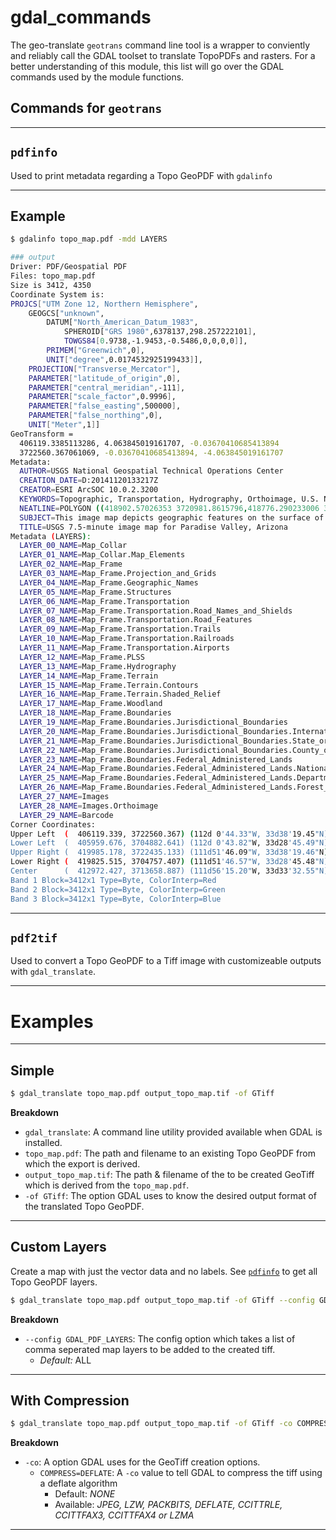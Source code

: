 gdal_commands
=============

The geo-translate `geotrans` command line tool is a wrapper to conviently and reliably call the GDAL toolset to translate TopoPDFs and rasters.  For a better understanding of this module, this list will go over the GDAL commands used by the module functions.

## Commands for `geotrans`

---

## `pdfinfo`

Used to print metadata regarding a Topo GeoPDF with `gdalinfo`

---

## Example

```bash
$ gdalinfo topo_map.pdf -mdd LAYERS

### output
Driver: PDF/Geospatial PDF
Files: topo_map.pdf
Size is 3412, 4350
Coordinate System is:
PROJCS["UTM Zone 12, Northern Hemisphere",
    GEOGCS["unknown",
        DATUM["North_American_Datum_1983",
            SPHEROID["GRS 1980",6378137,298.257222101],
            TOWGS84[0.9738,-1.9453,-0.5486,0,0,0,0]],
        PRIMEM["Greenwich",0],
        UNIT["degree",0.0174532925199433]],
    PROJECTION["Transverse_Mercator"],
    PARAMETER["latitude_of_origin",0],
    PARAMETER["central_meridian",-111],
    PARAMETER["scale_factor",0.9996],
    PARAMETER["false_easting",500000],
    PARAMETER["false_northing",0],
    UNIT["Meter",1]]
GeoTransform =
  406119.3385113286, 4.063845019161707, -0.03670410685413894
  3722560.367061069, -0.03670410685413894, -4.063845019161707
Metadata:
  AUTHOR=USGS National Geospatial Technical Operations Center
  CREATION_DATE=D:20141120133217Z
  CREATOR=ESRI ArcSOC 10.0.2.3200
  KEYWORDS=Topographic, Transportation, Hydrography, Orthoimage, U.S. National Grid, imageryBaseMapsEarthCover, Imagery and Base Maps, Geographic Names Information System
  NEATLINE=POLYGON ((418902.57026353 3720981.8615796,418776.290233006 3707000.25251582,407051.271884205 3707106.15131962,407177.551914731 3721087.7603834,418902.57026353 3720981.8615796))
  SUBJECT=This image map depicts geographic features on the surface of the earth.  It was created to provide a representation of accessible geospatial data which is readily available to enhance the capability of Federal, State, and local emergency responders for homeland security efforts.  This image map is generated from selected National Map data holdings and other cartographic data.
  TITLE=USGS 7.5-minute image map for Paradise Valley, Arizona
Metadata (LAYERS):
  LAYER_00_NAME=Map_Collar
  LAYER_01_NAME=Map_Collar.Map_Elements
  LAYER_02_NAME=Map_Frame
  LAYER_03_NAME=Map_Frame.Projection_and_Grids
  LAYER_04_NAME=Map_Frame.Geographic_Names
  LAYER_05_NAME=Map_Frame.Structures
  LAYER_06_NAME=Map_Frame.Transportation
  LAYER_07_NAME=Map_Frame.Transportation.Road_Names_and_Shields
  LAYER_08_NAME=Map_Frame.Transportation.Road_Features
  LAYER_09_NAME=Map_Frame.Transportation.Trails
  LAYER_10_NAME=Map_Frame.Transportation.Railroads
  LAYER_11_NAME=Map_Frame.Transportation.Airports
  LAYER_12_NAME=Map_Frame.PLSS
  LAYER_13_NAME=Map_Frame.Hydrography
  LAYER_14_NAME=Map_Frame.Terrain
  LAYER_15_NAME=Map_Frame.Terrain.Contours
  LAYER_16_NAME=Map_Frame.Terrain.Shaded_Relief
  LAYER_17_NAME=Map_Frame.Woodland
  LAYER_18_NAME=Map_Frame.Boundaries
  LAYER_19_NAME=Map_Frame.Boundaries.Jurisdictional_Boundaries
  LAYER_20_NAME=Map_Frame.Boundaries.Jurisdictional_Boundaries.International
  LAYER_21_NAME=Map_Frame.Boundaries.Jurisdictional_Boundaries.State_or_Territory
  LAYER_22_NAME=Map_Frame.Boundaries.Jurisdictional_Boundaries.County_or_Equivalent
  LAYER_23_NAME=Map_Frame.Boundaries.Federal_Administered_Lands
  LAYER_24_NAME=Map_Frame.Boundaries.Federal_Administered_Lands.National_Park_Service
  LAYER_25_NAME=Map_Frame.Boundaries.Federal_Administered_Lands.Department_of_Defense
  LAYER_26_NAME=Map_Frame.Boundaries.Federal_Administered_Lands.Forest_Service
  LAYER_27_NAME=Images
  LAYER_28_NAME=Images.Orthoimage
  LAYER_29_NAME=Barcode
Corner Coordinates:
Upper Left  (  406119.339, 3722560.367) (112d 0'44.33"W, 33d38'19.45"N)
Lower Left  (  405959.676, 3704882.641) (112d 0'43.82"W, 33d28'45.49"N)
Upper Right (  419985.178, 3722435.133) (111d51'46.09"W, 33d38'19.46"N)
Lower Right (  419825.515, 3704757.407) (111d51'46.57"W, 33d28'45.48"N)
Center      (  412972.427, 3713658.887) (111d56'15.20"W, 33d33'32.55"N)
Band 1 Block=3412x1 Type=Byte, ColorInterp=Red
Band 2 Block=3412x1 Type=Byte, ColorInterp=Green
Band 3 Block=3412x1 Type=Byte, ColorInterp=Blue
```

---

## `pdf2tif`

Used to convert a Topo GeoPDF to a Tiff image with customizeable outputs with `gdal_translate`.

---

# Examples

---

## Simple

```bash
$ gdal_translate topo_map.pdf output_topo_map.tif -of GTiff
```

__Breakdown__
- `gdal_translate`: A command line utility provided available when GDAL is installed.
- `topo_map.pdf`: The path and filename to an existing Topo GeoPDF from which the export is derived.
- `output_topo_map.tif`: The path & filename of the to be created GeoTiff which is derived from the `topo_map.pdf`.
- `-of GTiff`: The option GDAL uses to know the desired output format of the translated Topo GeoPDF.

---

## Custom Layers

Create a map with just the vector data and no labels.  See [`pdfinfo`](#pdfinfo) to get all Topo GeoPDF layers.

```bash
$ gdal_translate topo_map.pdf output_topo_map.tif -of GTiff --config GDAL_PDF_LAYERS "Map_Collar,Map_Collar.Map_Elements,Map_Frame,Map_Frame.Projection_and_Grids,Map_Frame.Structures,Map_Frame.Transportation,Map_Frame.Transportation.Road_Features,Map_Frame.Transportation.Trails,Map_Frame.Transportation.Railroads,Map_Frame.Transportation.Airports,Map_Frame.Hydrography,Map_Frame.Terrain,Map_Frame.Terrain.Contours,Map_Frame.Woodland,Map_Frame.Boundaries,Map_Frame.Boundaries.Jurisdictional_Boundaries,Map_Frame.Boundaries.Jurisdictional_Boundaries.International,Map_Frame.Boundaries.Jurisdictional_Boundaries.State_or_Territory,Map_Frame.Boundaries.Jurisdictional_Boundaries.County_or_Equivalent,Map_Frame.Boundaries.Federal_Administered_Lands,Map_Frame.Boundaries.Federal_Administered_Lands.National_Park_Service,Map_Frame.Boundaries.Federal_Administered_Lands.Department_of_Defense,Map_Frame.Boundaries.Federal_Administered_Lands.Forest_Service,Barcode"
```

__Breakdown__
- `--config GDAL_PDF_LAYERS`: The config option which takes a list of comma seperated map layers to be added to the created tiff.
  - _Default:_ ALL

---

## With Compression

```bash
$ gdal_translate topo_map.pdf output_topo_map.tif -of GTiff -co COMPRESS=DEFLATE
```

__Breakdown__
- `-co`: A option GDAL uses for the GeoTiff creation options.
  - `COMPRESS=DEFLATE`: A `-co` value to tell GDAL to compress the tiff using a deflate algorithm
    - Default: _NONE_
    - Available: _JPEG, LZW, PACKBITS, DEFLATE, CCITTRLE, CCITTFAX3, CCITTFAX4 or LZMA_

---

